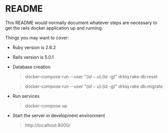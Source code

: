 # README

This README would normally document whatever steps are necessary to get the rails docker application up and running.

Things you may want to cover:

* Ruby version is 2.6.2
* Rails version is 5.0.1
* Database creation
  > docker­-compose run --­­user "$(id ­-u):$(id -­g)" drkiq rake db:reset

  > docker-compose run --user "$(id -u):$(id -g)" drkiq rake db:migrate

* Run services
  > docker-compose up

* Start the server in development environment
  > http://localhost:8000/
